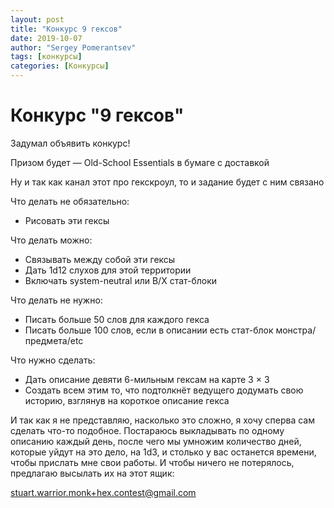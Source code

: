 ```yaml
---
layout: post
title: "Конкурс 9 гексов"
date: 2019-10-07
author: "Sergey Pomerantsev"
tags: [конкурсы]
categories: [Конкурсы]
---
```


# Конкурс "9 гексов"

Задумал объявить конкурс!

Призом будет — Old-School Essentials в бумаге с доставкой 

Ну и так как канал этот про гекскроул, то и задание будет с ним связано

Что делать не обязательно:

- Рисовать эти гексы

Что делать можно:

- Связывать между собой эти гексы
- Дать 1d12 слухов для этой территории
- Включать system-neutral или B/X стат-блоки

Что делать не нужно:

- Писать больше 50 слов для каждого гекса
- Писать больше 100 слов, если в описании есть стат-блок монстра/предмета/etc

Что нужно сделать:

- Дать описание девяти 6-мильным гексам на карте 3 × 3
- Создать всем этим то, что подтолкнёт ведущего додумать свою историю, взглянув на короткое описание гекса

И так как я не представляю, насколько это сложно, я хочу сперва сам сделать что-то подобное. Постараюсь выкладывать по одному описанию каждый день, после чего мы умножим количество дней, которые уйдут на это дело, на 1d3, и столько у вас останется времени, чтобы прислать мне свои работы. И чтобы ничего не потерялось, предлагаю высылать их на этот ящик: 

stuart.warrior.monk+hex.contest@gmail.com
